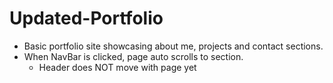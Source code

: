 # Updated-Portfolio

- Basic portfolio site showcasing about me, projects and contact sections.
- When NavBar is clicked, page auto scrolls to section.
  - Header does NOT move with page yet

